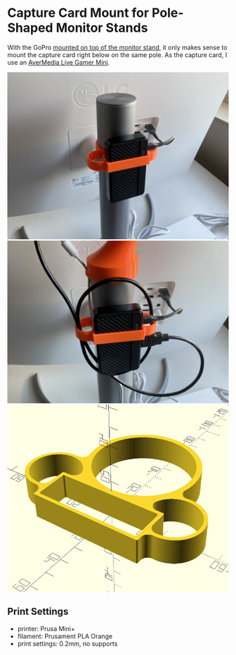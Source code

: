 # Capture Card Mount for Pole-Shaped Monitor Stands
With the GoPro [mounted on top of the monitor stand](../gopro_monitor_pole_mount/), it only makes sense to mount the capture card right below on the same pole. As the capture card, I use an [AverMedia Live Gamer Mini](https://www.avermedia.com/de/product-detail/GC311).

![](docs/printed01.webp)
![](docs/printed02.webp)
![](docs/preview.webp)

## Print Settings
* printer: Prusa Mini+
* filament: Prusament PLA Orange
* print settings: 0.2mm, no supports
